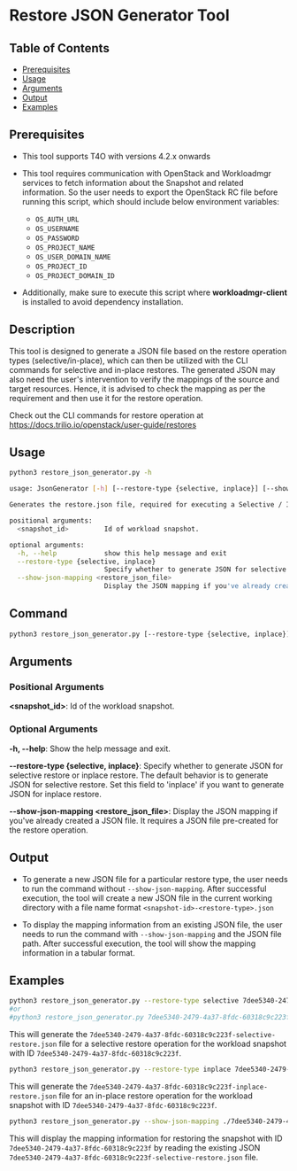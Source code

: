 # Restore JSON Generator Tool

## Table of Contents
- [Prerequisites](#prerequisites)
- [Usage](#usage)
- [Arguments](#arguments)
- [Output](#output)
- [Examples](#examples)

## Prerequisites
- This tool supports T4O with versions 4.2.x onwards
- This tool requires communication with OpenStack and Workloadmgr services to fetch information about the Snapshot and related information.
So the user needs to export the OpenStack RC file before running this script, which should include below environment variables:
  - `OS_AUTH_URL`
  - `OS_USERNAME`
  - `OS_PASSWORD`
  - `OS_PROJECT_NAME`
  - `OS_USER_DOMAIN_NAME`
  - `OS_PROJECT_ID`
  - `OS_PROJECT_DOMAIN_ID`

- Additionally, make sure to execute this script where **workloadmgr-client** is installed to avoid dependency installation.

## Description
This tool is designed to generate a JSON file based on the restore operation types (selective/in-place), which can then be utilized with the CLI commands for selective and in-place restores.
The generated JSON may also need the user's intervention to verify the mappings of the source and target resources.
Hence, it is advised to check the mapping as per the requirement and then use it for the restore operation.

Check out the CLI commands for restore operation at https://docs.trilio.io/openstack/user-guide/restores

## Usage
```bash
python3 restore_json_generator.py -h
```

```bash
usage: JsonGenerator [-h] [--restore-type {selective, inplace}] [--show-json-mapping <restore_json_file>] <snapshot_id>

Generates the restore.json file, required for executing a Selective / Inplace restore operation.

positional arguments:
  <snapshot_id>         Id of workload snapshot.

optional arguments:
  -h, --help            show this help message and exit
  --restore-type {selective, inplace}
                        Specify whether to generate JSON for selective restore or in-place restore. The default behavior is to generate JSON for selective restore. Set this field to 'inplace' if you want to generate JSON for inplace restore.
  --show-json-mapping <restore_json_file>
                        Display the JSON mapping if you've already created a JSON file. It requires a JSON file pre-created for the restore operation.

```

## Command
```bash
python3 restore_json_generator.py [--restore-type {selective, inplace}] [--show-json-mapping <restore_json_file>] <snapshot_id>
```

## Arguments

### Positional Arguments

**<snapshot_id>**: Id of the workload snapshot.

### Optional Arguments

**-h, --help**: Show the help message and exit.

**--restore-type {selective, inplace}**: Specify whether to generate JSON for selective restore or inplace restore. The default behavior is to generate JSON for selective restore. Set this field to 'inplace' if you want to generate JSON for inplace restore.

**--show-json-mapping <restore_json_file>**: Display the JSON mapping if you've already created a JSON file. It requires a JSON file pre-created for the restore operation.

## Output
- To generate a new JSON file for a particular restore type, the user needs to run the command without `--show-json-mapping`.
After successful execution, the tool will create a new JSON file in the current working directory with a file name format `<snapshot-id>-<restore-type>.json` 

- To display the mapping information from an existing JSON file, the user needs to run the command with `--show-json-mapping` and the JSON file path.
After successful execution, the tool will show the mapping information in a tabular format.

## Examples
```bash
python3 restore_json_generator.py --restore-type selective 7dee5340-2479-4a37-8fdc-60318c9c223f
#or
#python3 restore_json_generator.py 7dee5340-2479-4a37-8fdc-60318c9c223f

```
This will generate the `7dee5340-2479-4a37-8fdc-60318c9c223f-selective-restore.json` file for a selective restore operation for the workload snapshot with ID `7dee5340-2479-4a37-8fdc-60318c9c223f`.

```bash
python3 restore_json_generator.py --restore-type inplace 7dee5340-2479-4a37-8fdc-60318c9c223f

```
This will generate the `7dee5340-2479-4a37-8fdc-60318c9c223f-inplace-restore.json` file for an in-place restore operation for the workload snapshot with ID `7dee5340-2479-4a37-8fdc-60318c9c223f`. 

```bash
python3 restore_json_generator.py --show-json-mapping ./7dee5340-2479-4a37-8fdc-60318c9c223f-selective-restore.json 7dee5340-2479-4a37-8fdc-60318c9c223f

```
This will display the mapping information for restoring the snapshot with ID `7dee5340-2479-4a37-8fdc-60318c9c223f` by reading the existing JSON `7dee5340-2479-4a37-8fdc-60318c9c223f-selective-restore.json` file.
